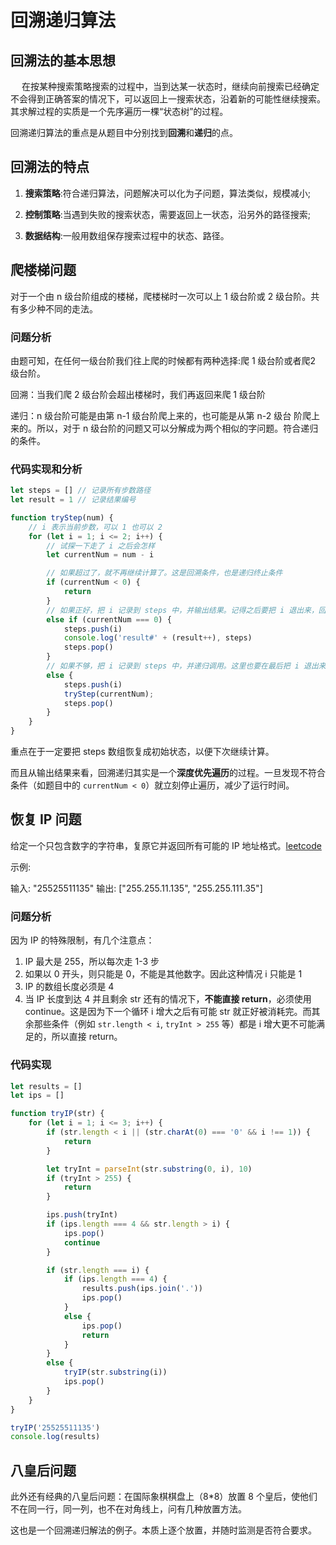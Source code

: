# 回溯递归算法

## 回溯法的基本思想

  在按某种搜索策略搜索的过程中，当到达某一状态时，继续向前搜索已经确定不会得到正确答案的情况下，可以返回上一搜索状态，沿着新的可能性继续搜索。其求解过程的实质是一个先序遍历一棵“状态树”的过程。

回溯递归算法的重点是从题目中分别找到**回溯**和**递归**的点。

## 回溯法的特点

1. **搜索策略**:符合递归算法，问题解决可以化为子问题，算法类似，规模减小;

2. **控制策略**:当遇到失败的搜索状态，需要返回上一状态，沿另外的路径搜索;

3. **数据结构**:一般用数组保存搜索过程中的状态、路径。

## 爬楼梯问题

对于一个由 n 级台阶组成的楼梯，爬楼梯时一次可以上 1 级台阶或 2 级台阶。共有多少种不同的走法。

### 问题分析

由题可知，在任何一级台阶我们往上爬的时候都有两种选择:爬 1 级台阶或者爬2 级台阶。

回溯：当我们爬 2 级台阶会超出楼梯时，我们再返回来爬 1 级台阶

递归：n 级台阶可能是由第 n-1 级台阶爬上来的，也可能是从第 n-2 级台 阶爬上来的。所以，对于 n 级台阶的问题又可以分解成为两个相似的字问题。符合递归的条件。

### 代码实现和分析

```javascript
let steps = [] // 记录所有步数路径
let result = 1 // 记录结果编号

function tryStep(num) {
    // i 表示当前步数，可以 1 也可以 2
    for (let i = 1; i <= 2; i++) {
        // 试探一下走了 i 之后会怎样
        let currentNum = num - i

        // 如果超过了，就不再继续计算了。这是回溯条件，也是递归终止条件
        if (currentNum < 0) {
            return
        }
        // 如果正好，把 i 记录到 steps 中，并输出结果。记得之后要把 i 退出来，回到初始状态，才能继续往下计算。
        else if (currentNum === 0) {
            steps.push(i)
            console.log('result#' + (result++), steps)
            steps.pop()
        }
        // 如果不够，把 i 记录到 steps 中，并递归调用。这里也要在最后把 i 退出来，因为接下来可能要计算 i+1 的情况了。
        else {
            steps.push(i)
            tryStep(currentNum);
            steps.pop()
        }
    }
}
```

重点在于一定要把 steps 数组恢复成初始状态，以便下次继续计算。

而且从输出结果来看，回溯递归其实是一个**深度优先遍历**的过程。一旦发现不符合条件（如题目中的 `currentNum < 0`）就立刻停止遍历，减少了运行时间。

## 恢复 IP 问题

给定一个只包含数字的字符串，复原它并返回所有可能的 IP 地址格式。[leetcode](https://leetcode-cn.com/problems/restore-ip-addresses/)

示例:

输入: "25525511135"
输出: ["255.255.11.135", "255.255.111.35"]

### 问题分析

因为 IP 的特殊限制，有几个注意点：

1. IP 最大是 255，所以每次走 1-3 步
2. 如果以 0 开头，则只能是 0，不能是其他数字。因此这种情况 i 只能是 1
3. IP 的数组长度必须是 4
4. 当 IP 长度到达 4 并且剩余 str 还有的情况下，**不能直接 return**，必须使用 continue。这是因为下一个循环 i 增大之后有可能 str 就正好被消耗完。而其余那些条件（例如 `str.length < i`, `tryInt > 255` 等）都是 i 增大更不可能满足的，所以直接 return。

### 代码实现

```javascript
let results = []
let ips = []

function tryIP(str) {
    for (let i = 1; i <= 3; i++) {
        if (str.length < i || (str.charAt(0) === '0' && i !== 1)) {
            return
        }

        let tryInt = parseInt(str.substring(0, i), 10)
        if (tryInt > 255) {
            return
        }

        ips.push(tryInt)
        if (ips.length === 4 && str.length > i) {
            ips.pop()
            continue
        }

        if (str.length === i) {
            if (ips.length === 4) {
                results.push(ips.join('.'))
                ips.pop()
            }
            else {
                ips.pop()
                return
            }
        }
        else {
            tryIP(str.substring(i))
            ips.pop()
        }
    }
}

tryIP('25525511135')
console.log(results)
```

## 八皇后问题

此外还有经典的八皇后问题：在国际象棋棋盘上（8*8）放置 8 个皇后，使他们不在同一行，同一列，也不在对角线上，问有几种放置方法。

这也是一个回溯递归解法的例子。本质上逐个放置，并随时监测是否符合要求。